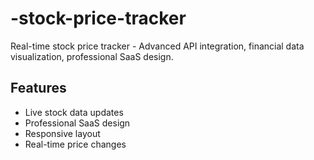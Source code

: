 # -stock-price-tracker
Real-time stock price tracker - Advanced API integration, financial data visualization, professional SaaS design.
## Features
- Live stock data updates
- Professional SaaS design
- Responsive layout
- Real-time price changes
